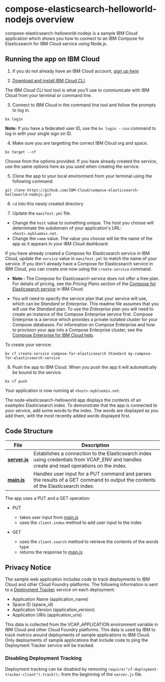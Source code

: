 # compose-elasticsearch-helloworld-nodejs overview

compose-elasticsearch-helloworld-nodejs is a sample IBM Cloud application which shows you how to connect to an IBM Compose for Elasticsearch for IBM Cloud service using Node.js.

## Running the app on IBM Cloud

1. If you do not already have an IBM Cloud account, [sign up here][IBMCloud_signup_url]

2. [Download and install IBM Cloud CLI](https://console.bluemix.net/docs/cli/reference/bluemix_cli/download_cli.html).

  The IBM Cloud CLI tool tool is what you'll use to communicate with IBM Cloud from your terminal or command line.

3. Connect to IBM Cloud in the command line tool and follow the prompts to log in.

  ```
  bx login
  ```

  **Note:** If you have a federated user ID, use the `bx login --sso` command to log in with your single sign on ID.

4. Make sure you are targetting the correct IBM Cloud org and space.

  ```
  bx target --cf
  ```

  Choose from the options provided. If you have already created the service, use the same options here as you used when creating the service.

5. Clone the app to your local environment from your terminal using the following command:

  ```
  git clone https://github.com/IBM-Cloud/compose-elasticsearch-helloworld-nodejs.git
  ```

6. `cd` into this newly created directory

7. Update the `manifest.yml` file.

  - Change the `host` value to something unique. The host you choose will determinate the subdomain of your application's URL:  `<host>.mybluemix.net`.
  - Change the `name` value. The value you choose will be the name of the app as it appears in your IBM Cloud dashboard.

  If you have already created a Compose for Elasticsearch service in IBM Cloud, update the `service` value in `manifest.yml` to match the name of your service. If you don't already have a Compose for Elasticsearch service in IBM Cloud, you can create one now using the `create-service` command.

  - **Note :** The Compose for Elasticsearch service does not offer a free plan. For details of pricing, see the _Pricing Plans_ section of the [Compose for Elasticsearch service][compose_for_elasticsearch_url] in IBM Cloud.

  - You will need to specify the service plan that your service will use, which can be _Standard_ or _Enterprise_. This readme file assumes that you will use the _Standard_ plan. To use the _Enterprise_ plan you will need to create an instance of the Compose Enterprise service first. Compose Enterprise is a service which provides a private isolated cluster for your Compose databases. For information on Compose Enterprise and how to provision your app into a Compose Enterprise cluster, see the [Compose Enterprise for IBM Cloud help](https://console.ng.bluemix.net/docs/services/ComposeEnterprise/index.html).

  To create your service:

  ```
  bx cf create-service compose-for-elasticsearch Standard my-compose-for-elasticsearch-service
  ```

8. Push the app to IBM Cloud. When you push the app it will automatically be bound to the service.

  ```
  bx cf push
  ```

Your application is now running at `<host>.mybluemix.net`.

The node-elasticsearch-helloworld app displays the contents of an _examples_ Elasticsearch index. To demonstrate that the app is connected to your service, add some words to the index. The words are displayed as you add them, with the most recently added words displayed first.

## Code Structure

| File | Description |
| ---- | ----------- |
|[**server.js**](server.js)|Establishes a connection to the Elasticsearch index using credentials from VCAP_ENV and handles create and read operations on the index. |
|[**main.js**](public/javascripts/main.js)|Handles user input for a PUT command and parses the results of a GET command to output the contents of the Elasticsearch index.|

The app uses a PUT and a GET operation:

- PUT
  - takes user input from [main.js](public/javascript/main.js)
  - uses the `client.index` method to add user input to the index

- GET
  - uses the `client.search` method to retrieve the contents of the _words_ type
  - returns the response to [main.js](public/javascript/main.js)

## Privacy Notice
The sample web application includes code to track deployments to IBM Cloud and other Cloud Foundry platforms. The following information is sent to a [Deployment Tracker](https://github.com/cloudant-labs/deployment-tracker) service on each deployment:

* Application Name (application_name)
* Space ID (space_id)
* Application Version (application_version)
* Application URIs (application_uris)

This data is collected from the VCAP_APPLICATION environment variable in IBM Cloud and other Cloud Foundry platforms. This data is used by IBM to track metrics around deployments of sample applications to IBM Cloud. Only deployments of sample applications that include code to ping the Deployment Tracker service will be tracked.

### Disabling Deployment Tracking

Deployment tracking can be disabled by removing `require("cf-deployment-tracker-client").track();` from the beginning of the `server.js` file.

[compose_for_elasticsearch_url]: https://console.ng.bluemix.net/catalog/services/compose-for-elasticsearch/
[IBMCloud_signup_url]: https://ibm.biz/compose-for-elasticsearch-signup
[cloud_foundry_url]: https://github.com/cloudfoundry/cli
